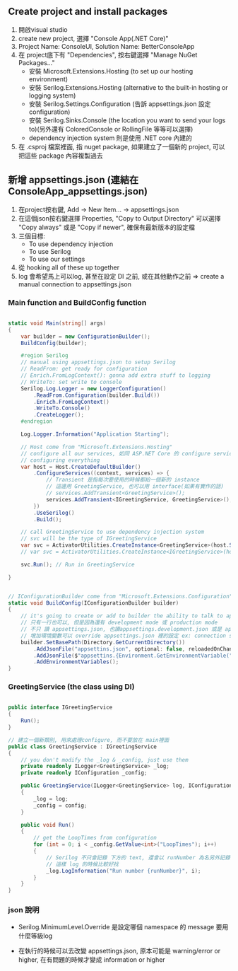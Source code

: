 ## Create project and install packages 

1. 開啟visual studio
2. create new project, 選擇 "Console App(.NET Core)"
3. Project Name: ConsoleUI, Solution Name: BetterConsoleApp
4. 在 project底下有 "Dependencies", 按右鍵選擇 "Manage NuGet Packages..."
    * 安裝 Microsoft.Extensions.Hosting (to set up our hosting environment)
    * 安裝 Serilog.Extensions.Hosting (alternative to the built-in hosting or logging system)
    * 安裝 Serilog.Settings.Configuration (告訴 appsettings.json 設定 configuration)
    * 安裝 Serilog.Sinks.Console (the location you want to send your logs to)(另外還有 ColoredConsole or RollingFile 等等可以選擇)
    * dependency injection system 則是使用 .NET core 內建的
5. 在 .csproj 檔案裡面, <ItemGroup> <PackageReference> 指 nuget package, 如果建立了一個新的 project, 可以把這些 package 內容複製過去

## 新增 appsettings.json (連結在 ConsoleApp_appsettings.json)

1. 在project按右鍵, Add -> New Item... -> appsettings.json
2. 在這個json按右鍵選擇 Properties, "Copy to Output Directory" 可以選擇 "Copy always" 或是 "Copy if newer", 確保有最新版本的設定檔
3. 三個目標: 
    * To use dependency injection
    * To use Serilog
    * To use our settings
4. 從 hooking all of these up together
5. log 會希望馬上可以log, 甚至在設定 DI 之前, 或在其他動作之前
=> create a manual connection to appsettings.json

### Main function and BuildConfig function
```csharp

static void Main(string[] args)
{
    var builder = new ConfigurationBuilder();
    BuildConfig(builder);

    #region Serilog
    // manual using appsettings.json to setup Serilog
    // ReadFrom: get ready for configuration
    // Enrich.FromLogContext(): gonna add extra stuff to logging
    // WriteTo: set write to console
    Serilog.Log.Logger = new LoggerConfiguration()
        .ReadFrom.Configuration(builder.Build())
        .Enrich.FromLogContext()
        .WriteTo.Console()
        .CreateLogger();
    #endregion

    Log.Logger.Information("Application Starting");

    // Host come from "Microsoft.Extensions.Hosting"
    // configure all our services, 如同 ASP.NET Core 的 configure services section
    // configuring everything
    var host = Host.CreateDefaultBuilder()
        .ConfigureServices((context, services) => {
            // Transient 是指每次要使用的時候都給一個新的 instance
            // 這邊用 GreetingService, 也可以用 interface(如果有實作的話)
            // services.AddTransient<GreetingService>();
            services.AddTransient<IGreetingService, GreetingService>();
        })
        .UseSerilog()
        .Build();

    // call GreetingService to use dependency injection system
    // svc will be the type of IGreetingService
    var svc = ActivatorUtilities.CreateInstance<GreetingService>(host.Services);
    // var svc = ActivatorUtilities.CreateInstance<IGreetingService>(host.Services);

    svc.Run(); // Run in GreetingService

}


// IConfigurationBuilder come from "Microsoft.Extensions.Configuration"
static void BuildConfig(IConfigurationBuilder builder)
{
    // it's going to create or add to builder the ability to talk to appsettings.json
    // 只有一行也可以, 但是因為還有 development mode 或 production mode
    // 不只 讀 appsettings.json, 也讀appsettings.development.json 或是 appsettings.production.json, 可以 override appsettings.json
    // 增加環境變數可以 override appsettings.json 裡的設定 ex: connection string
    builder.SetBasePath(Directory.GetCurrentDirectory())
        .AddJsonFile("appsettins.json", optional: false, reloadedOnChange: true)
        .AddJsonFile($"appsettins.{Environment.GetEnvironmentVariable("ASPNETCORE_ENVIRONMENT") ?? "Production"}.json", optional: true)
        .AddEnvironmentVariables();
}

```

### GreetingService (the class using DI)

```csharp

public interface IGreetingService
{
    Run();
}

// 建立一個新類別, 用來處理configure, 而不要放在 main裡面
public class GreetingService : IGreetingService
{
    // you don't modify the _log & _config, just use them
    private readonly ILogger<GreetingService> _log;
    private readonly IConfiguration _config;

    public GreetingService(ILogger<GreetingService> log, IConfiguration config)
    {
        _log = log;
        _config = config;
    }

    public void Run()
    {
        // get the LoopTimes from configuration
        for (int = 0; i < _config.GetValue<int>("LoopTimes"); i++)
        {
            // Serilog 不只會記錄 下方的 text, 還會以 runNumber 為名另外記錄 i 的數值
            // 這樣 log 的時候比較好找
            _log.LogInformation("Run number {runNumber}", i);
        }
    }
}

```

### json 說明

* Serilog.MinimumLevel.Override 是設定哪個 namespace 的 message 要用什麼等級log

* 在執行的時候可以去改變 appsettings.json, 原本可能是 warning/error or higher, 在有問題的時候才變成 information or higher

